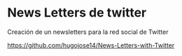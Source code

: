 # News Letters de twitter 

Creación de un newsletters para la red social de Twitter

https://github.com/hugojose14/News-Letters-with-Twitter
